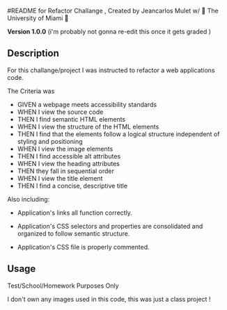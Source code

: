 #README for Refactor Challange , Created by Jeancarlos Mulet w/  🙌 The University of Miami 🙌

**Version 1.0.0** 
(i'm probably not gonna re-edit this once it gets graded </lolfunnytext> )

## Description 
For this challange/project I was instructed to refactor a web applications code.

The Criteria was

* GIVEN a webpage meets accessibility standards
* WHEN I view the source code
* THEN I find semantic HTML elements
* WHEN I view the structure of the HTML elements
* THEN I find that the elements follow a logical structure independent of styling and positioning
* WHEN I view the image elements
* THEN I find accessible alt attributes
* WHEN I view the heading attributes
* THEN they fall in sequential order
* WHEN I view the title element
* THEN I find a concise, descriptive title

Also including: 

- Application's links all function correctly.

- Application's CSS selectors and properties are consolidated and organized to follow semantic structure.

- Application's CSS file is properly commented.



## Usage 
Test/School/Homework Purposes Only

I don't own any images used in this code, this was just a class project !







